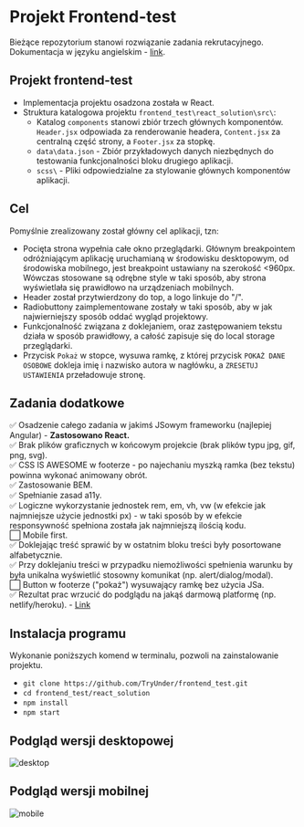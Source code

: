 # Projekt Frontend-test

Bieżące repozytorium stanowi rozwiązanie zadania rekrutacyjnego.
Dokumentacja w języku angielskim - [link](https://github.com/TryUnder/frontend_test/wiki/Documentation).

## Projekt frontend-test

* Implementacja projektu osadzona została w React.
* Struktura katalogowa projektu `frontend_test\react_solution\src\`:
    * Katalog `components` stanowi zbiór trzech głównych komponentów. `Header.jsx` odpowiada za renderowanie headera, `Content.jsx` za centralną część strony, a `Footer.jsx` za stopkę.
    * `data\data.json` - Zbiór przykładowych danych niezbędnych do testowania funkcjonalności bloku drugiego aplikacji.
    * `scss\` - Pliki odpowiedzialne za stylowanie głównych komponentów aplikacji.

## Cel
Pomyślnie zrealizowany został główny cel aplikacji, tzn:

* Pocięta strona wypełnia całe okno przeglądarki. Głównym breakpointem odróżniającym aplikację uruchamianą w środowisku desktopowym, od środowiska mobilnego, jest breakpoint ustawiany na szerokość <960px. Wówczas stosowane są odrębne style w taki sposób, aby strona wyświetlała się prawidłowo na urządzeniach mobilnych.
* Header został przytwierdzony do top, a logo linkuje do "/".
* Radiobuttony zaimplementowane zostały w taki sposób, aby w jak najwierniejszy sposób oddać wygląd projektowy.
* Funkcjonalność związana z doklejaniem, oraz zastępowaniem tekstu działa w sposób prawidłowy, a całość zapisuje się do local storage przeglądarki.
* Przycisk `Pokaż` w stopce, wysuwa ramkę, z której przycisk `POKAŻ DANE OSOBOWE` dokleja imię i nazwisko autora w nagłówku, a `ZRESETUJ USTAWIENIA` przeładowuje stronę.

## Zadania dodatkowe
 ✅ Osadzenie całego zadania w jakimś JSowym frameworku (najlepiej Angular) - <b>Zastosowano React.</b>
<br /> ✅ Brak plików graficznych w końcowym projekcie (brak plików typu jpg, gif, png, svg).
<br /> ✅ CSS IS AWESOME w footerze - po najechaniu myszką ramka (bez tekstu) powinna wykonać animowany obrót.
<br /> ✅ Zastosowanie BEM.
<br /> ✅ Spełnianie zasad a11y.
<br /> ✅ Logiczne wykorzystanie jednostek rem, em, vh, vw (w efekcie jak najmniejsze użycie jednostki px) - w taki sposób by w efekcie responsywność spełniona została jak najmniejszą ilością kodu.
<br />⬜ Mobile first.
<br /> ✅ Doklejając treść sprawić by w ostatnim bloku treści były posortowane alfabetycznie.
<br /> ✅ Przy doklejaniu treści w przypadku niemożliwości spełnienia warunku by była unikalna wyświetlić stosowny komunikat (np. alert/dialog/modal).
<br /> ⬜ Button w footerze ("pokaż") wysuwający ramkę bez użycia JSa.
<br /> ✅ Rezultat prac wrzucić do podglądu na jakąś darmową platformę (np. netlify/heroku). - [Link](https://chipper-gingersnap-914633.netlify.app/)

## Instalacja programu
Wykonanie poniższych komend w terminalu, pozwoli na zainstalowanie projektu.
* `git clone https://github.com/TryUnder/frontend_test.git`
* `cd frontend_test/react_solution`
* `npm install`
* `npm start`

## Podgląd wersji desktopowej
![desktop](https://github.com/user-attachments/assets/a0daeae2-faf4-46cf-8510-534a482af88d)


## Podgląd wersji mobilnej
![mobile](https://github.com/user-attachments/assets/6e05b973-2d24-4a00-b4ba-c79374555a8c)
